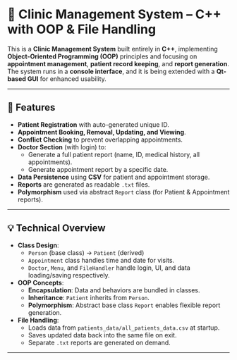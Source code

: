 # 🏥 Clinic Management System – C++ with OOP & File Handling

This is a **Clinic Management System** built entirely in **C++**, implementing **Object-Oriented Programming (OOP)** principles and focusing on **appointment management**, **patient record keeping**, and **report generation**. The system runs in a **console interface**, and it is being extended with a **Qt-based GUI** for enhanced usability.

---

## 🚀 Features

- **Patient Registration** with auto-generated unique ID.
- **Appointment Booking, Removal, Updating, and Viewing**.
- **Conflict Checking** to prevent overlapping appointments.
- **Doctor Section** (with login) to:
  - Generate a full patient report (name, ID, medical history, all appointments).
  - Generate appointment report by a specific date.
- **Data Persistence** using **CSV** for patient and appointment storage.
- **Reports** are generated as readable `.txt` files.
- **Polymorphism** used via abstract `Report` class (for Patient & Appointment reports).

---

## 💡 Technical Overview

- **Class Design**:
  - `Person` (base class) → `Patient` (derived)
  - `Appointment` class handles time and date for visits.
  - `Doctor`, `Menu`, and `FileHandler` handle login, UI, and data loading/saving respectively.
- **OOP Concepts**:
  - **Encapsulation**: Data and behaviors are bundled in classes.
  - **Inheritance**: `Patient` inherits from `Person`.
  - **Polymorphism**: Abstract base class `Report` enables flexible report generation.
- **File Handling**:
  - Loads data from `patients_data/all_patients_data.csv` at startup.
  - Saves updated data back into the same file on exit.
  - Separate `.txt` reports are generated on demand.

---
